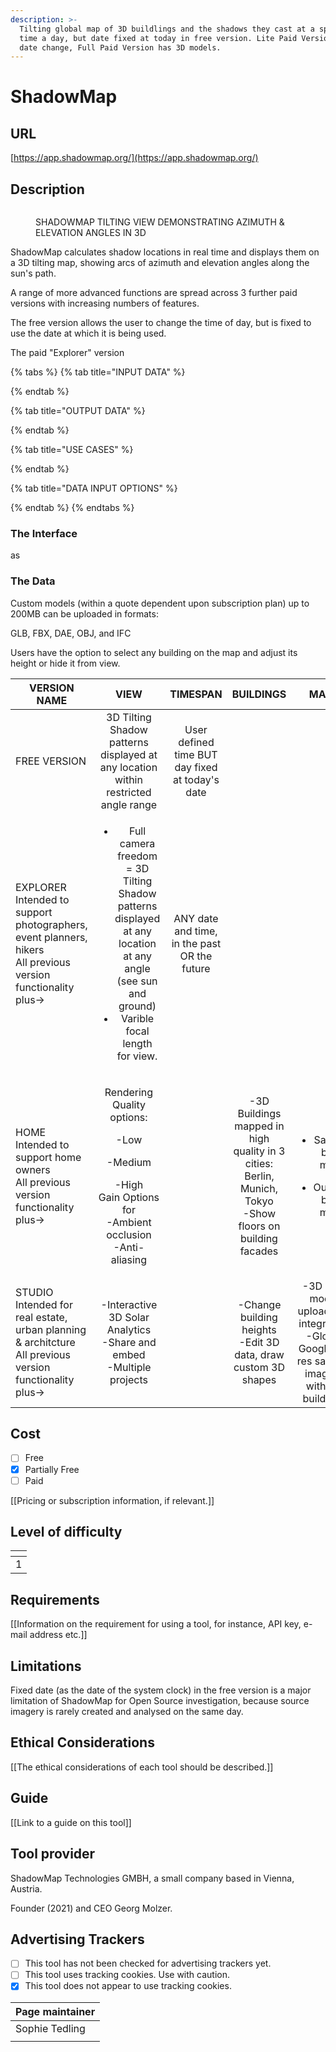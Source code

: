 ```yaml
---
description: >-
  Tilting global map of 3D buildlings and the shadows they cast at a specific
  time a day, but date fixed at today in free version. Lite Paid Version allows
  date change, Full Paid Version has 3D models.
---
```


# ShadowMap

## URL

[https://app.shadowmap.org/](https://app.shadowmap.org/)

## Description

<figure><img src=".gitbook/assets/oPTIMISEDShadowMap Gif.gif" alt=""><figcaption><p>SHADOWMAP TILTING VIEW DEMONSTRATING AZIMUTH &#x26; ELEVATION ANGLES IN 3D</p></figcaption></figure>

ShadowMap calculates shadow locations in real time and displays them on a 3D tilting map, showing arcs of azimuth and elevation angles along the sun's path.&#x20;

A range of more  advanced functions are spread across 3 further paid versions with increasing numbers of features.

The free version allows the user to change the time of day, but is fixed to use the date at which it is being used.

The paid "Explorer" version

{% tabs %}
{% tab title="INPUT DATA" %}

{% endtab %}

{% tab title="OUTPUT DATA" %}

{% endtab %}

{% tab title="USE CASES" %}

{% endtab %}

{% tab title="DATA INPUT OPTIONS" %}

{% endtab %}
{% endtabs %}

### The Interface

as

### The Data

Custom models (within a quote dependent upon subscription plan) up to 200MB can be uploaded in formats:

GLB, FBX, DAE, OBJ, and IFC

Users have the option to select any building on the map and adjust its height or hide it from view.



<table><thead><tr><th width="186"> VERSION NAME</th><th width="163" align="center">VIEW</th><th width="115" align="center">TIMESPAN</th><th width="149" align="center">BUILDINGS</th><th align="center">MAPS</th></tr></thead><tbody><tr><td>FREE VERSION</td><td align="center">3D Tilting Shadow patterns displayed at any location within restricted angle range</td><td align="center">User defined time BUT day fixed at today's date</td><td align="center"></td><td align="center"></td></tr><tr><td>EXPLORER<br>Intended to support photographers, event planners, hikers<br>All previous version functionality plus-></td><td align="center"><ul><li>Full camera freedom = 3D Tilting Shadow patterns displayed at any location at any angle (see sun and ground)</li><li>Varible focal length for view.</li></ul></td><td align="center">ANY date and time, in the past OR the future</td><td align="center"></td><td align="center"></td></tr><tr><td>HOME Intended to support home owners<br>All previous version functionality plus-></td><td align="center"><p>Rendering Quality options: </p><p>-Low</p><p>-Medium</p><p>-High<br>Gain Options for<br>-Ambient occlusion<br>-Anti-aliasing</p></td><td align="center"></td><td align="center">-3D Buildings mapped in high quality in 3 cities: Berlin, Munich, Tokyo<br>-Show floors on building facades</td><td align="center"><p></p><ul><li>Satellite base maps</li></ul><ul><li>Outdoor base maps</li></ul></td></tr><tr><td>STUDIO Intended for real estate, urban planning &#x26; architcture<br>All previous version functionality plus-></td><td align="center">-Interactive 3D Solar Analytics<br>-Share and embed<br>-Multiple projects</td><td align="center"></td><td align="center">-Change building heights<br>-Edit 3D data, draw custom 3D shapes<br></td><td align="center">-3D user model upload and integration<br>-Global Google hi-res satellite imagery with 3D buildings</td></tr></tbody></table>



## Cost

* [ ] Free
* [x] Partially Free
* [ ] Paid

\[\[Pricing or subscription information, if relevant.]]

## Level of difficulty

<table><thead><tr><th data-type="rating" data-max="5"></th></tr></thead><tbody><tr><td>1</td></tr></tbody></table>

## Requirements

\[\[Information on the requirement for using a tool, for instance, API key, e-mail address etc.]]

## Limitations

Fixed date (as the date of the system clock) in the free version is a major limitation of ShadowMap for Open Source investigation, because source imagery is rarely created and analysed on the same day.

## Ethical Considerations

\[\[The ethical considerations of each tool should be described.]]

## Guide

\[\[Link to a guide on this tool]]

## Tool provider

ShadowMap Technologies GMBH, a small company based in Vienna, Austria.&#x20;

Founder (2021) and CEO Georg Molzer.

## Advertising Trackers

* [ ] This tool has not been checked for advertising trackers yet.
* [ ] This tool uses tracking cookies. Use with caution.
* [x] This tool does not appear to use tracking cookies.

| Page maintainer |
| --------------- |
| Sophie Tedling  |
|                 |
